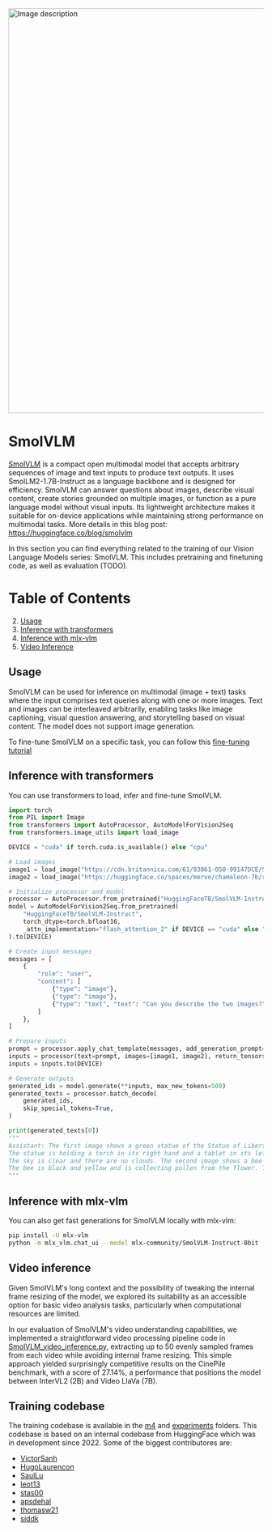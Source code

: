 
<img src="https://huggingface.co/datasets/huggingface/documentation-images/resolve/main/SmolVLM.png" width="800" height="auto" alt="Image description">

# SmolVLM
[SmolVLM](https://huggingface.co/HuggingFaceTB/SmolVLM-Instruct) is a compact open multimodal model that accepts arbitrary sequences of image and text inputs to produce text outputs. It uses SmolLM2-1.7B-Instruct as a language backbone and is designed for efficiency. SmolVLM can answer questions about images, describe visual content, create stories grounded on multiple images, or function as a pure language model without visual inputs. Its lightweight architecture makes it suitable for on-device applications while maintaining strong performance on multimodal tasks.
More details in this blog post: https://huggingface.co/blog/smolvlm

In this section you can find everything related to the training of our Vision Language Models series: SmolVLM. This includes pretraining and finetuning code, as well as evaluation (TODO).

#  Table of Contents
2. [Usage](#usage)
3. [Inference with transformers](#inference-with-transformers)
4. [Inference with mlx-vlm](#inference-with-mlx-vlm)
5. [Video Inference](#video-inference)

## Usage

SmolVLM can be used for inference on multimodal (image + text) tasks where the input comprises text queries along with one or more images. Text and images can be interleaved arbitrarily, enabling tasks like image captioning, visual question answering, and storytelling based on visual content. The model does not support image generation.

To fine-tune SmolVLM on a specific task, you can follow this [fine-tuning tutorial](finetuning/Smol_VLM_FT.ipynb)

## Inference with transformers

You can use transformers to load, infer and fine-tune SmolVLM.

```python
import torch
from PIL import Image
from transformers import AutoProcessor, AutoModelForVision2Seq
from transformers.image_utils import load_image

DEVICE = "cuda" if torch.cuda.is_available() else "cpu"

# Load images
image1 = load_image("https://cdn.britannica.com/61/93061-050-99147DCE/Statue-of-Liberty-Island-New-York-Bay.jpg")
image2 = load_image("https://huggingface.co/spaces/merve/chameleon-7b/resolve/main/bee.jpg")

# Initialize processor and model
processor = AutoProcessor.from_pretrained("HuggingFaceTB/SmolVLM-Instruct")
model = AutoModelForVision2Seq.from_pretrained(
    "HuggingFaceTB/SmolVLM-Instruct",
    torch_dtype=torch.bfloat16,
    _attn_implementation="flash_attention_2" if DEVICE == "cuda" else "eager",
).to(DEVICE)

# Create input messages
messages = [
    {
        "role": "user",
        "content": [
            {"type": "image"},
            {"type": "image"},
            {"type": "text", "text": "Can you describe the two images?"}
        ]
    },
]

# Prepare inputs
prompt = processor.apply_chat_template(messages, add_generation_prompt=True)
inputs = processor(text=prompt, images=[image1, image2], return_tensors="pt")
inputs = inputs.to(DEVICE)

# Generate outputs
generated_ids = model.generate(**inputs, max_new_tokens=500)
generated_texts = processor.batch_decode(
    generated_ids,
    skip_special_tokens=True,
)

print(generated_texts[0])
"""
Assistant: The first image shows a green statue of the Statue of Liberty standing on a stone pedestal in front of a body of water. 
The statue is holding a torch in its right hand and a tablet in its left hand. The water is calm and there are no boats or other objects visible. 
The sky is clear and there are no clouds. The second image shows a bee on a pink flower. 
The bee is black and yellow and is collecting pollen from the flower. The flower is surrounded by green leaves.
"""
```
## Inference with mlx-vlm

You can also get fast generations for SmolVLM locally with mlx-vlm:
```bash
pip install -U mlx-vlm
python -m mlx_vlm.chat_ui --model mlx-community/SmolVLM-Instruct-8bit
```

## Video inference

Given SmolVLM's long context and the possibility of tweaking the internal frame resizing of the model, we explored its suitability as an accessible option for basic video analysis tasks, particularly when computational resources are limited.

In our evaluation of SmolVLM's video understanding capabilities, we implemented a straightforward video processing pipeline code in [SmolVLM_video_inference.py](../tools/smolvlm_local_inference/SmolVLM_video_inference.py), extracting up to 50 evenly sampled frames from each video while avoiding internal frame resizing. This simple approach yielded surprisingly competitive results on the CinePile benchmark, with a score of 27.14%, a performance that positions the model between InterVL2 (2B) and Video LlaVa (7B).

## Training codebase

The training codebase is available in the [m4](m4) and [experiments](experiments) folders. This codebase is based on an internal codebase from HuggingFace which was in development since 2022. Some of the biggest contributores are:

- [VictorSanh](https://github.com/VictorSanh)
- [HugoLaurencon](https://github.com/HugoLaurencon)
- [SaulLu](https://github.com/SaulLu)
- [leot13](https://github.com/leot13)
- [stas00](https://github.com/stas00)
- [apsdehal](https://github.com/apsdehal)
- [thomasw21](https://github.com/thomasw21)
- [siddk](https://github.com/siddk)

